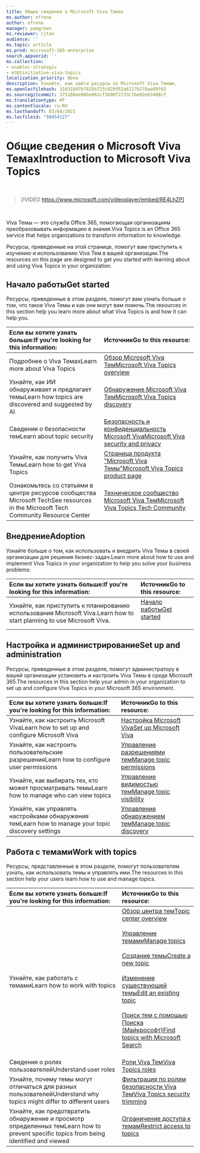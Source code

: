 ```yaml
---
title: Общие сведения о Microsoft Viva Темах
ms.author: efrene
author: efrene
manager: pamgreen
ms.reviewer: cjtan
audience: ''
ms.topic: article
ms.prod: microsoft-365-enterprise
search.appverid: ''
ms.collection:
- enabler-strategic
- m365initiative-viva-topics
localization_priority: None
description: Узнайте, как найти ресурсы по Microsoft Viva Темам.
ms.openlocfilehash: 31031697b7825b725c020952a6217b278aa09f02
ms.sourcegitcommit: 375168ee66be862cf3b00f2733c7be02e63408cf
ms.translationtype: HT
ms.contentlocale: ru-RU
ms.lasthandoff: 03/04/2021
ms.locfileid: "50454127"
---
```

# <a name="introduction-to-microsoft-viva-topics"></a><span data-ttu-id="31621-103">Общие сведения о Microsoft Viva Темах</span><span class="sxs-lookup"><span data-stu-id="31621-103">Introduction to Microsoft Viva Topics</span></span>

</br>

> [!VIDEO https://www.microsoft.com/videoplayer/embed/RE4LhZP]  

</br>


<span data-ttu-id="31621-104">Viva Темы — это служба Office 365, помогающая организациям преобразовывать информацию в знания.</span><span class="sxs-lookup"><span data-stu-id="31621-104">Viva Topics is an Office 365 service that helps organizations to transform information to knowledge.</span></span>

<span data-ttu-id="31621-105">Ресурсы, приведенные на этой странице, помогут вам приступить к изучению и использованию Viva Тем в вашей организации.</span><span class="sxs-lookup"><span data-stu-id="31621-105">The resources on this page are designed to get you started with learning about and using Viva Topics in your organization.</span></span>

## <a name="get-started"></a><span data-ttu-id="31621-106">Начало работы</span><span class="sxs-lookup"><span data-stu-id="31621-106">Get started</span></span>

<span data-ttu-id="31621-107">Ресурсы, приведенные в этом разделе, помогут вам узнать больше о том, что такое Viva Темы и как они могут вам помочь.</span><span class="sxs-lookup"><span data-stu-id="31621-107">The resources in this section help you learn more about what Viva Topics  is and how it can help you.</span></span>

| <span data-ttu-id="31621-108">Если вы хотите узнать больше:</span><span class="sxs-lookup"><span data-stu-id="31621-108">If you're looking for this information:</span></span> | <span data-ttu-id="31621-109">Источник</span><span class="sxs-lookup"><span data-stu-id="31621-109">Go to this resource:</span></span> |
|:-----|:-----|
|<span data-ttu-id="31621-110">Подробнее о Viva Темах</span><span class="sxs-lookup"><span data-stu-id="31621-110">Learn more about Viva Topics</span></span>|[<span data-ttu-id="31621-111">Обзор Microsoft Viva Тем</span><span class="sxs-lookup"><span data-stu-id="31621-111">Microsoft Viva Topics overview</span></span>](topic-experiences-overview.md)|
|<span data-ttu-id="31621-112">Узнайте, как ИИ обнаруживает и предлагает темы</span><span class="sxs-lookup"><span data-stu-id="31621-112">Learn how topics are discovered and suggested by AI</span></span>|[<span data-ttu-id="31621-113">Обнаружение Microsoft Viva Тем</span><span class="sxs-lookup"><span data-stu-id="31621-113">Microsoft Viva Topics discovery</span></span>](topic-experiences-discovery.md)|
|<span data-ttu-id="31621-114">Сведения о безопасности тем</span><span class="sxs-lookup"><span data-stu-id="31621-114">Learn about topic security</span></span>|[<span data-ttu-id="31621-115">Безопасность и конфиденциальность Microsoft Viva</span><span class="sxs-lookup"><span data-stu-id="31621-115">Microsoft Viva security and privacy</span></span>](topic-experiences-security-privacy.md)|
|<span data-ttu-id="31621-116">Узнайте, как получить Viva Темы</span><span class="sxs-lookup"><span data-stu-id="31621-116">Learn how to get Viva Topics</span></span>|[<span data-ttu-id="31621-117">Страница продукта "Microsoft Viva Темы"</span><span class="sxs-lookup"><span data-stu-id="31621-117">Microsoft Viva Topics product page</span></span>](https://www.microsoft.com/microsoft-viva/topics?activetab=pivot%3aoverviewtab)|
|<span data-ttu-id="31621-118">Ознакомьтесь со статьями в центре ресурсов сообщества Microsoft Tech</span><span class="sxs-lookup"><span data-stu-id="31621-118">See resources in the Microsoft Tech Community Resource Center</span></span>|[<span data-ttu-id="31621-119">Техническое сообщество Microsoft Viva Тем</span><span class="sxs-lookup"><span data-stu-id="31621-119">Microsoft Viva Topics Tech Community</span></span>](https://resources.techcommunity.microsoft.com/viva-topics/)|



## <a name="adoption"></a><span data-ttu-id="31621-120">Внедрение</span><span class="sxs-lookup"><span data-stu-id="31621-120">Adoption</span></span>

<span data-ttu-id="31621-121">Узнайте больше о том, как использовать и внедрить Viva Темы в своей организации для решения бизнес-задач.</span><span class="sxs-lookup"><span data-stu-id="31621-121">Learn more about how to use and implement Viva Topics in your organization to help you solve your business problems:</span></span> 

| <span data-ttu-id="31621-122">Если вы хотите узнать больше:</span><span class="sxs-lookup"><span data-stu-id="31621-122">If you're looking for this information:</span></span> | <span data-ttu-id="31621-123">Источник</span><span class="sxs-lookup"><span data-stu-id="31621-123">Go to this resource:</span></span> |
|:-----|:-----|
|<span data-ttu-id="31621-124">Узнайте, как приступить к планированию использования Microsoft Viva.</span><span class="sxs-lookup"><span data-stu-id="31621-124">Learn how to start planning to use Microsoft Viva.</span></span> |[<span data-ttu-id="31621-125">Начало работы</span><span class="sxs-lookup"><span data-stu-id="31621-125">Get started</span></span>](topics-adoption-getstarted.md)<br><br>|  

## <a name="set-up-and-administration"></a><span data-ttu-id="31621-126">Настройка и администрирование</span><span class="sxs-lookup"><span data-stu-id="31621-126">Set up and administration</span></span>

<span data-ttu-id="31621-127">Ресурсы, приведенные в этом разделе, помогут администратору в вашей организации установить и настроить Viva Темы в среде Microsoft 365.</span><span class="sxs-lookup"><span data-stu-id="31621-127">The resources in this section help your admin in your organization to set up and configure Viva Topics in your Microsoft 365 environment.</span></span>

| <span data-ttu-id="31621-128">Если вы хотите узнать больше:</span><span class="sxs-lookup"><span data-stu-id="31621-128">If you're looking for this information:</span></span> | <span data-ttu-id="31621-129">Источник</span><span class="sxs-lookup"><span data-stu-id="31621-129">Go to this resource:</span></span> |
|:-----|:-----|
|<span data-ttu-id="31621-130">Узнайте, как настроить Microsoft Viva</span><span class="sxs-lookup"><span data-stu-id="31621-130">Learn how to set up and configure Microsoft Viva</span></span>|[<span data-ttu-id="31621-131">Настройка Microsoft Viva</span><span class="sxs-lookup"><span data-stu-id="31621-131">Set up Microsoft Viva</span></span>](set-up-topic-experiences.md)|
|<span data-ttu-id="31621-132">Узнайте, как настроить пользовательские разрешения</span><span class="sxs-lookup"><span data-stu-id="31621-132">Learn how to configure user permissions</span></span>|[<span data-ttu-id="31621-133">Управление разрешениями тем</span><span class="sxs-lookup"><span data-stu-id="31621-133">Manage topic permissions</span></span>](topic-experiences-user-permissions.md)|
|<span data-ttu-id="31621-134">Узнайте, как выбирать тех, кто может просматривать темы</span><span class="sxs-lookup"><span data-stu-id="31621-134">Learn how to manage who can view topics</span></span>|[<span data-ttu-id="31621-135">Управление видимостью тем</span><span class="sxs-lookup"><span data-stu-id="31621-135">Manage topic visibility</span></span>](topic-experiences-knowledge-rules.md)|
|<span data-ttu-id="31621-136">Узнайте, как управлять настройками обнаружения тем</span><span class="sxs-lookup"><span data-stu-id="31621-136">Learn how to manage your topic discovery settings</span></span>|[<span data-ttu-id="31621-137">Управление обнаружением тем</span><span class="sxs-lookup"><span data-stu-id="31621-137">Manage topic discovery</span></span>](topic-experiences-discovery.md)|

## <a name="work-with-topics"></a><span data-ttu-id="31621-138">Работа с темами</span><span class="sxs-lookup"><span data-stu-id="31621-138">Work with topics</span></span>

<span data-ttu-id="31621-139">Ресурсы, представленные в этом разделе, помогут пользователям узнать, как использовать темы и управлять ими.</span><span class="sxs-lookup"><span data-stu-id="31621-139">The resources in this section help your users learn how to use and manage topics.</span></span>

| <span data-ttu-id="31621-140">Если вы хотите узнать больше:</span><span class="sxs-lookup"><span data-stu-id="31621-140">If you're looking for this information:</span></span> | <span data-ttu-id="31621-141">Источник</span><span class="sxs-lookup"><span data-stu-id="31621-141">Go to this resource:</span></span> |
|:-----|:-----|
|<span data-ttu-id="31621-142">Узнайте, как работать с темами</span><span class="sxs-lookup"><span data-stu-id="31621-142">Learn how to work with topics</span></span>|[<span data-ttu-id="31621-143">Обзор центра тем</span><span class="sxs-lookup"><span data-stu-id="31621-143">Topic center overview</span></span>](topic-center-overview.md)<br><br>[<span data-ttu-id="31621-144">Управление темами</span><span class="sxs-lookup"><span data-stu-id="31621-144">Manage topics</span></span>](manage-topics.md)<br><br>[<span data-ttu-id="31621-145">Создание темы</span><span class="sxs-lookup"><span data-stu-id="31621-145">Create a new topic</span></span>](create-a-topic.md)<br><br>[<span data-ttu-id="31621-146">Изменение существующей темы</span><span class="sxs-lookup"><span data-stu-id="31621-146">Edit an existing topic</span></span>](edit-a-topic.md)<br><br>[<span data-ttu-id="31621-147">Поиск тем с помощью Поиска (Майкрософт)</span><span class="sxs-lookup"><span data-stu-id="31621-147">Find topics with Microsoft Search</span></span>](search.md)<br><br>|
|<span data-ttu-id="31621-148">Сведения о ролях пользователей</span><span class="sxs-lookup"><span data-stu-id="31621-148">Understand user roles</span></span>|[<span data-ttu-id="31621-149">Роли Viva Тем</span><span class="sxs-lookup"><span data-stu-id="31621-149">Viva Topics roles</span></span>](topic-experiences-roles.md)|
|<span data-ttu-id="31621-150">Узнайте, почему темы могут отличаться для разных пользователей</span><span class="sxs-lookup"><span data-stu-id="31621-150">Understand why topics might differ to different users</span></span>|[<span data-ttu-id="31621-151">Фильтрация по ролям безопасности Viva Тем</span><span class="sxs-lookup"><span data-stu-id="31621-151">Viva Topics security trimming</span></span>](topic-experiences-security-trimming.md)|
|<span data-ttu-id="31621-152">Узнайте, как предотвратить обнаружение и просмотр определенных тем</span><span class="sxs-lookup"><span data-stu-id="31621-152">Learn how to prevent specific topics from being identified and viewed</span></span>|[<span data-ttu-id="31621-153">Ограничение доступа к темам</span><span class="sxs-lookup"><span data-stu-id="31621-153">Restrict access to topics</span></span>](restrict-access-to-topics.md)|




